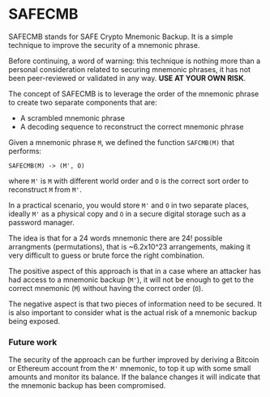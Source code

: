 # SAFECMB

SAFECMB stands for SAFE Crypto Mnemonic Backup. It is a simple technique to improve the security of a mnemonic phrase. 

Before continuing, a word of warning: this technique is nothing more than a personal consideration related to securing mnemonic phrases, it has not been peer-reviewed or validated in any way. **USE AT YOUR OWN RISK**.

The concept of SAFECMB is to leverage the order of the mnemonic phrase to create two separate components that are:

- A scrambled mnemonic phrase
- A decoding sequence to reconstruct the correct mnemonic phrase

Given a mnemonic phrase `M`, we defined the function `SAFCMB(M)` that performs:

```
SAFECMB(M) -> (M', O)
```

where `M'` is `M` with different world order and `O` is the correct sort order to reconstruct `M` from `M'`. 

In a practical scenario, you would store `M'` and `O` in two separate places, ideally `M'` as a physical copy and `O` in a secure digital storage such as a password manager. 

The idea is that for a 24 words mnemonic there are 24! possible arrangments (permutations), that is ~6.2x10^23 arrangements, making it very difficult to guess or brute force the right combination.  

The positive aspect of this approach is that in a case where an attacker has had access to a mnemonic backup (`M'`), it will not be enough to get to the correct mnemonic (`M`) without having the correct order (`O`). 

The negative aspect is that two pieces of information need to be secured. It is also important to consider what is the actual risk of a mnemonic backup being exposed.

### Future work 
The security of the approach can be further improved by deriving a Bitcoin or Ethereum account from the `M'` mnemonic, to top it up with some small amounts and monitor its balance. If the balance changes it will indicate that the mnemonic backup has been compromised.